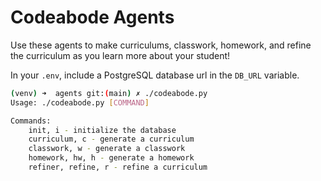 # Codeabode Agents 
Use these agents to make curriculums, classwork, homework, and refine the curriculum as you learn more about your student!

In your `.env`, include a PostgreSQL database url in the `DB_URL` variable.

```sh
(venv) ➜  agents git:(main) ✗ ./codeabode.py                                                  
Usage: ./codeabode.py [COMMAND]

Commands:
    init, i - initialize the database
    curriculum, c - generate a curriculum
    classwork, w - generate a classwork
    homework, hw, h - generate a homework
    refiner, refine, r - refine a curriculum
```
